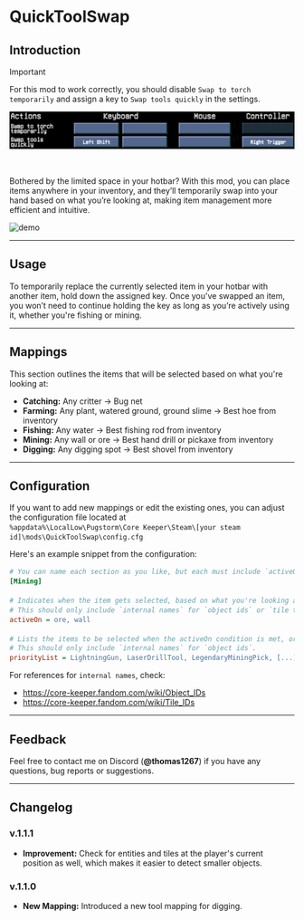 # QuickToolSwap

## Introduction

> [!IMPORTANT]
> For this mod to work correctly, you should disable `Swap to torch temporarily` and assign a key to
`Swap tools quickly` in the settings.
>
> ![img.png](assets/KeyBindings.png)

<br>


Bothered by the limited space in your hotbar? With this mod, you can place items anywhere in your inventory,
and they’ll temporarily swap into your hand based on what you’re looking at, making item management more efficient and
intuitive.

<img src="assets/Demo.gif" alt="demo"/>

---

## Usage

To temporarily replace the currently selected item in your hotbar with another item, hold down the assigned key. Once
you've swapped an item,
you won’t need to continue holding the key as long as you’re actively using it, whether you're fishing or mining.

---

## Mappings

This section outlines the items that will be selected based on what you're looking at:

* **Catching:** Any critter -> Bug net
* **Farming:** Any plant, watered ground, ground slime -> Best hoe from inventory
* **Fishing:** Any water -> Best fishing rod from inventory
* **Mining:** Any wall or ore -> Best hand drill or pickaxe from inventory
* **Digging:** Any digging spot -> Best shovel from inventory

---

## Configuration

If you want to add new mappings or edit the existing ones, you can adjust the configuration file located at<br>
`%appdata%\LocalLow\Pugstorm\Core Keeper\Steam\[your steam id]\mods\QuickToolSwap\config.cfg`

Here's an example snippet from the configuration:

```cfg
# You can name each section as you like, but each must include `activeOn` and `priorityList`.
[Mining]

# Indicates when the item gets selected, based on what you're looking at.
# This should only include `internal names` for `object ids` or `tile types`.
activeOn = ore, wall
 
# Lists the items to be selected when the activeOn condition is met, ordered by preference from highest to lowest.
# This should only include `internal names` for `object ids`.
priorityList = LightningGun, LaserDrillTool, LegendaryMiningPick, [...], CopperMiningPick, WoodMiningPick
```

For references for `internal names`, check:

* https://core-keeper.fandom.com/wiki/Object_IDs
* https://core-keeper.fandom.com/wiki/Tile_IDs

---

## Feedback

Feel free to contact me on Discord (**@thomas1267**) if you have any questions, bug reports or suggestions.

---

## Changelog

### v.1.1.1

* **Improvement:**  Check for entities and tiles at the player's current position as well, which makes it easier to
  detect smaller objects.

### v.1.1.0

* **New Mapping:** Introduced a new tool mapping for digging.